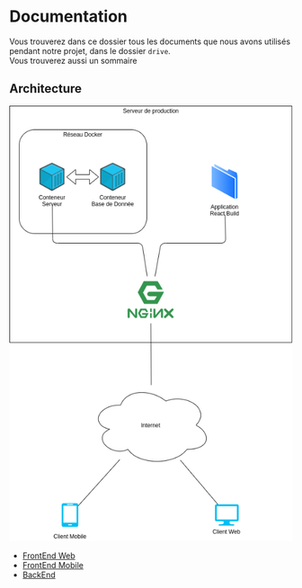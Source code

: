 # Documentation
Vous trouverez dans ce dossier tous les documents que nous avons utilisés pendant notre projet, dans le dossier `drive`.  
Vous trouverez aussi un sommaire 

## Architecture
![Architecture](./img/Architecture.png)

- [FrontEnd Web](../web/README.md#Architecture)
- [FrontEnd Mobile](../mobile/README.md#Architecture)
- [BackEnd](../serveur/README.md#Architecture)